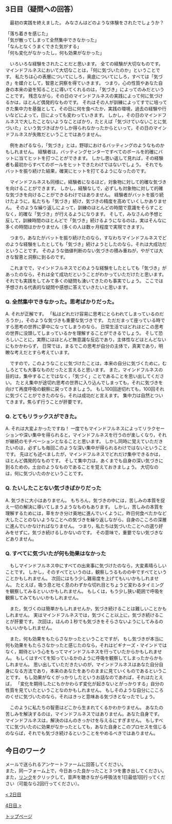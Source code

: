## 3日目（疑問への回答）

　最初の実践を終えました。
みなさんはどのような体験をされたでしょうか？  

「落ち着きを感じた」  
「気が散ってしまって全然集中できなかった」  
「なんとなくうまくできた気がする」  
「何も変化がなかったし，何も効果がなかった」  

　いろいろな経験をされたことだと思います。
全ての経験が大切なものです。
マインドフルネスにおいて大切なことは，「何に気づいたのか」ということです。
私たちは心の表層についてにしろ，奥底についてにしろ，すべては「気づき」を媒介として，智恵と洞察を得ていきます。
つまり，心の性質やあなた自身の本来の姿を知ることに導いてくれるのは，「気づき」によってのみだということです。
残念ながら，その日のマインドフルネスの実践によって何に気づけるかは，ほとんど偶発的なものです。
それはその人が訓練によってすでに培ってきた集中力を基盤として，その日に何を食べたか，実践の環境，過去の経験や行いなどによって，日によっても変わっていきます。
しかし，その日のマインドフルネスで大したことないようなことばかり，たとえば「気づけていないことに気づいた」という気づきばかりしか得られなかったからといって，その日のマインドフルネスが失敗だということではありません。


　例をあげるなら，「気づき」とは，野球におけるバッティングのようなものかもしれません。
経験者は，バッティングセンターですべてのボールを的確にバットに当てヒットを打つことができます。
しかし思い返して見れば，その経験者も最初からすべてのボールをヒットできたわけではないでしょう。
それでもバットを振り続けた結果，確実にヒットを打てるようになったのです。  


　マインドフルネスも同様に，経験者になるほど，対象物に対して的確な気づきを向けることができます。
しかし，経験なしで，必ずしも対象物に対して的確な気づきを向けることができるわけではありません。
経験者がバットを振り続けたように，私たちも「気づき」続け，気づきの精度を高めていくしかありません。
そのような繰り返しによって，訓練のほとんどの時間で意識をそらすことなく，的確な「気づき」が行えるようになります。
そして，みなさんの予想と反して，訓練時間のほとんどで「気づき」続けるようになるのは，実はそんなに多くの時間はかかりません（多くの人は数ヶ月程度で実現できます）。


　つまり，あなたがバットを振り続けたのなら，すなわちマインドフルネスでどのような経験をしたとしても「気づき」続けようとしたのなら，それは大成功だということです。
そのような価値判断のない気づきの積み重ねが，やがては大きな智恵と洞察に到るのです。


　これまでで，マインドフルネスでどのような経験をしたとしても「気づき」があったのなら，それは全て成功だということがわかっていただけたと思います。
それでも実践をしてみて多くの疑問も湧いてきたのも事実でしょう。
ここでは予想される代表的な疑問や感想に答えていきたいと思います。

### Q. 全然集中できなかった。思考ばかりだった。

A. それが正解です。
「私はどれだけ容易に思考にとらわれてしまっているのだろうか」，そのような気づきも重要な気づきです。
ただだまって座っている時ですら思考の世界に夢中になってしまうのなら，
日常生活ではどれほどこの思考の世界に没頭してしまっているかを理解することができるでしょう。
そして恐ろしいことに，実際にはほとんど無意識な反応であり，主体性などほとんどないにもかかわらず，
日常では，まるでこの思考が自分の主体で，真実であり，明瞭な考えだとすら考えています。


　ですので，このようなことに気づけたことは，本来の自分に気づくために，むしろとても大事なものだったと言えると思います。
また，マインドフルネスの目的は，集中することではなく，「気づく」ことであることを思い出してください。
たとえ集中が途切れ思考の世界に入り込んでしまっても，それに気づきを向けて再度呼吸の観察に戻ってきましょう。
もし100回途切れても，100回それに気づくことができたのなら，それは成功だと言えます。
集中力は自然とついてきます。焦らず行うことが肝要です。


### Q. とてもリラックスができた。

A. それは大変よかったですね！
一度でもマインドフルネスによってリラクセーションや深い集中を得られると，マインドフルネスを行うのが楽しくなり，それが継続のモチベーションとなることと思います。
しかし同時に覚えていただきたいのは，必ずしも毎回このような深い集中が得られるわけではないということです。
先ほども述べましたが，マインドフルネスでどれだけ集中できるかは，ほとんど偶発的なものです。
そして集中力は，あくまでも自身の深い気づきに到るための，土台のようなものであることを覚えておきましょう。
大切なのは，何に気づいたのかということです。


### Q. たいしたことない気づきばかりだった

A. 気づきに大小はありません。
もちろん，気づきの中には，苦しみの本質を捉え一切の解決に導いてしまうようなものもあります。
しかし，苦しみの本質を理解するためには，草をかき分け奥地に進んでいくように，昨日何食べたかなど大したことのないようなことへの気づきを繰り返しながら，自身のこころの深層に進んでいかなければなりません。
つまり，私たちは気づいたことへの選り好みをせずに，気づき続けるしかないのです。
その意味で，重要でない気づきなどありません。

### Q. すべてに気づいたが何も効果はなかった

　もしマインドフルネス中にすべての出来事に気づけたのなら，大変素晴らしいことです。
しかし，そのすべてというのは，観察しうるものの中ですべてということかもしれません。
次回にはもう少し難易度を上げてもいいかもしれません。
たとえば，吸う息と吐く息のわずかな切れ目とちょうど変わるタイミングを観察してみるといいかもしれません。
もしくは，もう少し狭い範囲で呼吸を観察してみてもいいかもしれません。

　また，気づくのは簡単かもしれませんか，気づき続けることは難しいことかもしれません。
実はマインドフルネスでは，気づくこと以上に，気づき続けることが肝要です。
次回は，ほんの１秒でも気づきをそらさないようにしてみるのもいいかもしれません。

　また，何も効果をもたらさなかったということですが，
もし気づきが本当に何も効果をもたらさなかったと感じたのなら，それはビギナーズ・マインドではなく，期待という心をもってマインドフルネスを行っていたからかもしれません。
もしくはすべてを知っているかのように呼吸を観察してしまったからかもしれません。
思い出していただきたいのが，マインドフルネスはあなた自分自身になる方法であり，本来のあなたをありのままに見ていくものであるということです。
もし効果がなくがっかりしたというお話なのであれば，それはたとえば，
「変化を期待したにもかかわらず変化が起きないとがっかりする」自分の性質を見ていたということなのかもしれません。
もしそのような自分にこころのくせに気づいたのなら，それはきっと意味ある気づきとなったでしょう。

　このように私たちの智恵はどこから生まれてくるかわかりません。
あなたの苦しみを解決するのは，マインドフルネスではありません。あなた自身です。
マインドフルネスは，解決のほんのきっかけを与えるにすぎません。
もしすべてに気づいたのに効果がなかったとしても，あなた自身とこのプロセスを信じるのならば，それでも気づき続けるということをやめるべきではありません。

## 今日のワーク
メールで送られるアンケートファームに回答してください。  
また，同一フォーム上で，今日あった良かったこと３つを書き出してください。  
また，[リンク](https://drive.google.com/file/d/1Erxb7RnzMn71tc2M_okS41OYfvqesrNG/view?usp=sharing)をクリックして，音声を聴きながら呼吸法を1日最低1回行ってください（可能なら2回行ってください）。  

[< 2日目](https://hogishima.github.io/mfcbt/program/day2)

[4日目 >](https://hogishima.github.io/mfcbt/program/day4)

[トップページ](https://hogishima.github.io/mfcbt/)

